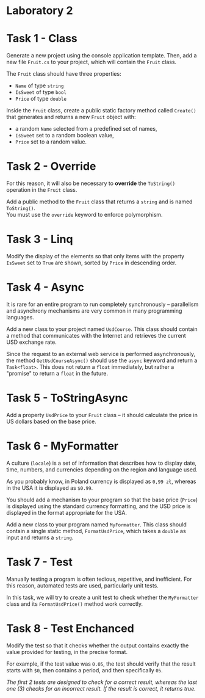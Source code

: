 # Laboratory  2

# Task 1 - Class
Generate a new project using the console application template. Then, add a new file `Fruit.cs` to your project, which will contain the `Fruit` class.  

The `Fruit` class should have three properties:  
- `Name` of type `string`  
- `IsSweet` of type `bool`  
- `Price` of type `double`  

Inside the `Fruit` class, create a public static factory method called `Create()` that generates and returns a new `Fruit` object with:  
- a random `Name` selected from a predefined set of names,  
- `IsSweet` set to a random boolean value,  
- `Price` set to a random value.  


# Task 2 - Override
For this reason, it will also be necessary to **override** the `ToString()` operation in the `Fruit` class.  

Add a public method to the `Fruit` class that returns a `string` and is named `ToString()`.  
You must use the `override` keyword to enforce polymorphism.


# Task 3 - Linq
Modify the display of the elements so that only items with the property `IsSweet` set to `True` are shown, sorted by `Price` in descending order.


# Task 4 - Async
It is rare for an entire program to run completely synchronously – parallelism and asynchrony mechanisms are very common in many programming languages.  

Add a new class to your project named `UsdCourse`. This class should contain a method that communicates with the Internet and retrieves the current USD exchange rate.  

Since the request to an external web service is performed asynchronously, the method `GetUsdCourseAsync()` should use the `async` keyword and return a `Task<float>`. This does not return a `float` immediately, but rather a "promise" to return a `float` in the future.


# Task 5 - ToStringAsync
Add a property `UsdPrice` to your `Fruit` class – it should calculate the price in US dollars based on the base price.

# Task 6 - MyFormatter
A culture (`locale`) is a set of information that describes how to display date, time, numbers, and currencies depending on the region and language used.  

As you probably know, in Poland currency is displayed as `0,99 zł`, whereas in the USA it is displayed as `$0.99`.  

You should add a mechanism to your program so that the base price (`Price`) is displayed using the standard currency formatting, and the USD price is displayed in the format appropriate for the USA.  

Add a new class to your program named `MyFormatter`. This class should contain a single static method, `FormatUsdPrice`, which takes a `double` as input and returns a `string`.


# Task 7 - Test
Manually testing a program is often tedious, repetitive, and inefficient. For this reason, automated tests are used, particularly unit tests.  

In this task, we will try to create a unit test to check whether the `MyFormatter` class and its `FormatUsdPrice()` method work correctly.

# Task 8 - Test Enchanced
Modify the test so that it checks whether the output contains exactly the value provided for testing, in the precise format.  

For example, if the test value was `0.05`, the test should verify that the result starts with `$0`, then contains a period, and then specifically `05`.

*The first 2 tests are designed to check for a correct result, whereas the last one (3) checks for an incorrect result. If the result is correct, it returns true.*
